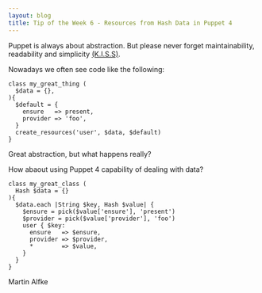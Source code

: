 ```yaml
---
layout: blog
title: Tip of the Week 6 - Resources from Hash Data in Puppet 4
---
```


Puppet is always about abstraction. But please never forget maintainability, readability and simplicity [(K.I.S.S)](https://en.wikipedia.org/wiki/KISS_principle).

Nowadays we often see code like the following:

    class my_great_thing (
      $data = {},
    ){
      $default = {
        ensure   => present,
        provider => 'foo',
      }
      create_resources('user', $data, $default)
    }

Great abstraction, but what happens really?

How abaout using Puppet 4 capability of dealing with data?

    class my_great_class (
      Hash $data = {}
    ){
      $data.each |String $key, Hash $value| {
        $ensure = pick($value['ensure'], 'present')
        $provider = pick($value['provider'], 'foo')
        user { $key:
          ensure   => $ensure,
          provider => $provider,
          *        => $value,
        }
      }
    }

Martin Alfke
